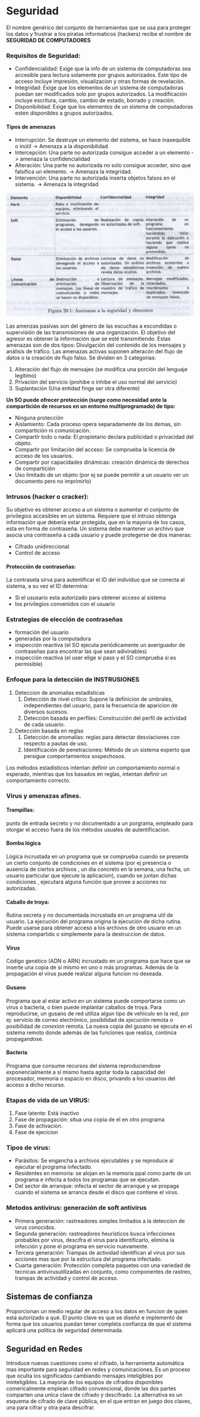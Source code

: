 # Seguridad
El nombre genérico del conjunto de herramientas que se usa para proteger los datos y frustrar a los piratas informaticos (hackers) recibe el nombre de **SEGURIDAD DE COMPUTADORES**

### Requisitos de Seguridad:
- Confidencialidad: Exige que la info de un sistema de computadoras sea accesible para lectura solamente por grupos autorizados. Este tipo de acceso incluye impresión, visualizacion y otras formas de revelación.
- Integridad: Exige que los elementos de un sistema de computadoras puedan ser modificados solo por grupos autorizados. La modificación incluye escritura, cambio, cambio de estado, borrado y creación.
- Disponibilidad: Exige que los elementos de un sistema de computadoras esten disponibles a grupos autorizados.

#### Tipos de amenazas
- Interrupción: Se destruye un elemento del sistema, se hace inasequible o inútil -> Amenaza a la disponibilidad
- Intercepción: Una parte no autorizada consigue acceder a un elemento -> amenaza la confidencialidad
- Alteración: Una parte no autorizada no solo consigue acceder, sino que falsifica un elemento. -> Amenaza la integridad.
- Intervención: Una parte no autorizada inserta objetos falsos en el sistema. -> Amenaza la integridad

![Amenazas a la seguridad](img/AmenazasALaSeguridad.png)

Las amenzas pasivas son del género de las escuchas a escondidas o supervisión de las transmisiones de una organización. El objetivo del agresor es obtener la información que se esté transmitiendo. Estas amenazas son de dos tipos: Divulgación del contenido de los mensajes y análisis de tráfico. Las amenazas activas suponen alteracón del flujo de datos o la creación de flujo falso.
Se dividen en 3 categorias: 
1. Alteración del flujo de mensajes (se modifica una porción del lenguaje legítimo)
2. Privación del servicio (prohibe o inhibe el uso normal del servicio) 
3. Suplantación (Una entidad finge ser otra diferente)
   
**Un SO puede ofrecer protección (surge como necesidad ante la compartición de recursos en un entorno multiprogramado) de tipo:**

- Ninguna protección
- Aislamiento: Cada proceso opera separadamente de los demas, sin compartición ni comunicación.
- Compartir todo o nada: El propietario declara publicidad o privacidad del objeto.
- Compartir por limitación del acceso: Se comprueba la licencia de acceso de los usuarios.
- Compartir por capacidades dinámicas: creación dinámica de derechos de compartición
- Uso limitado de un objeto (por ej se puede permitir a un usuario ver un documento pero no imprimirlo)

### Intrusos (hacker o cracker):

Su objetivo es obtener acceso a un sistema o aumentar el conjunto de privilegios accesibles en un sistema. Requiere que el intruso obtenga información que debería estar protegida, que en la mayoria de los casos, esta en forma de contraseña. Un sistema debe mantener un archivo que asocia una contraseña a cada usuario y puede protegerse de dos maneras:
- Cifrado unidireccional
- Control de acceso

#### Protección de contraseñas:
La contrasela sirva para autentificar el ID del individuo que se conecta al sistema, a su vez el ID determina:
- Si el ususario esta autorizado para obtener acceso al sistema
- los privilegios convenidos con el usuario

### Estrategias de elección de contraseñas 

- formación del usuario
- generadas por la computadora
- inspección reactiva (el SO ejecuta periódicamente un averiguador de contraseñas para encontrar las que sean adivinables)
- inspección reactiva (el user elige si pass y el SO comprueba si es permisible)
  
### Enfoque para la detección de INSTRUSIONES

1. Deteccion de anomalías estadísticas
   1. Detección de nivel crítico: Supone la definicion de umbrales, independientes del usuario, para la frecuencia de aparicion de diversos sucesos.
   2. Detección basada en perfiles: Construcción del perfil de actividad de cada usuario.
2. Detección basada en reglas
   1. Detección de anomalías: reglas para detectar desviaciones con respecto a pautas de uso.
   2. Identificación de penetraciones: Método de un sistema experto que persigue comportamientos sospechosos.
   
Los métodos estadisticos intentan definir un comportamiento normal o esperado, mientras que los basados en reglas, intentan definir un comportamiento correcto.

### Virus y amenazas afines.

#### Trampillas: 
punto de entrada secreto y no documentado a un porgrama, empleado para otorgar el acceso fuera de los métodos usuales de autentificacion.

#### Bomba lógica
Lógica incrustada en un programa que se comprueba cuando se presenta un cierto conjunto de condiciones en el sistema (por ej presencia o ausencia de ciertos archivos , un dia concreto en la semana, una fecha, un usuario particular que ejecute la aplicacion), cuando se juntan dichas condiciones , ejecutará alguna función que provee a acciones no autorizadas.

#### Caballo de troya:
Rutina secreta y no documentada incrustada en un programa util de usuario. La ejecución del programa origina la ejecución de dicha rutina. Puede usarse para obtener acceso a los archivos de otro usuario en un sistema compartido o simplemente para la destruccion de datos.

#### Virus
Código genético (ADN o ARN) incrustado en un programa que hace que se inserte una copia de sí mismo en uno o más programas. Además de la propagación el virus puede realizar alguna funcion no deseada.

#### Gusano
Programa que al estar activo en un sistema puede comportarse como un virus o bacteria, o bien puede implantar caballos de troya. Para reproducirse, un gusano de red utiliza algun tipo de vehiculo en la red, por ej: servicio de correo electrónico, posibilidad de *ejecución* remota o posibilidad de *conexion* remota. La nueva copia del gusano se ejecuta en el sistema remoto donde además de las funciones que realiza, continúa propagandose.

#### Bacteria
Programa que consume recursos del sistema reproduciendose exponencialmente a sí mismo hasta agotar toda la capacidad del procesador, memoria o espacio en disco, privando a los usuarios del acceso a dicho recurso.

### Etapas de vida de un VIRUS:

1. Fase latente: Está inactivo
2. Fase de propagación: situa una copia de el en otro programa
3. Fase de activacion.
4. Fase de ejecicion
   
### Tipos de virus:
- Parásitos: Se engancha a archivos ejecutables y se reproduce al ejecutar el programa infectado.
- Residentes en memoria: se alojan en la memoria ppal como parte de un programa e infecta a todos los programas que se ejecutan.
- Del sector de arranque: infecta el sector de arranque y se propaga cuando el sistema se arranca desde el disco que contiene el virus.

### Metodos antivirus: generación de soft antivirus

- Primera generación: rastreadores simples limitados a la deteccion de virus conocidos.
- Segunda generación: rastreadores heurísticos busca infecciones probables por virus, descifra el virus para identificarlo, elimina la infección y pone el programa en servicio nuevamente.
- Tercera generación: Trampas de actividad identifican al virus por sus acciones mas que por la estructura del programa infectado.
- Cuarta generación: Protección completa paquetes con una variedad de tecnicas antivirusutilizadas en conjunto, como componentes de rastreo, trampas de actividad y control de acceso.
  
## Sistemas de confianza

Proporcionan un medio regular de acceso a los datos en funcion de quien esta autorizado a qué. El punto clave es que se diseñó e implementó de forma que los usuarios puedan tener completa confianza de que el sistema aplicará una política de seguridad determinada.

## Seguridad en Redes

Introduce nuevas cuestiones como el cifrado, la herramienta automática mas importante para seguridad en redes y comunicaciones. Es un proceso que oculta los significados cambiando mensajes inteligibles por ininteligibles. La mayoria de los equipos de cifrados disponibles comericalmente emplean cifrado convencional, donde las dos partes comparten una unica clave de cifrado y descifrado. La alternativa es un esquema de cifrado de clave pública, en el que entran en juego dos claves, una para cifrar y otra para descifrar.


